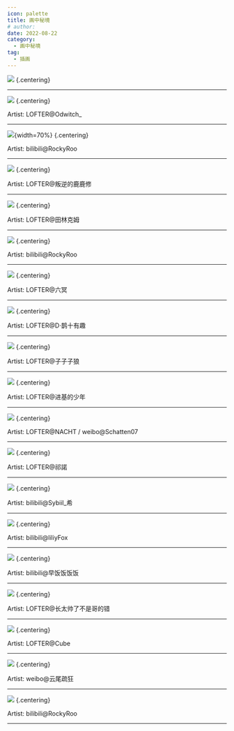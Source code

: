 ```yaml
---
icon: palette
title: 画中秘境
# author:
date: 2022-08-22
category:
  - 画中秘境
tag:
  - 插画
---
```


![](./res/summer.webp) {.centering}

---

![](./res/painting/LOFTEROdwitch_.webp) {.centering}

Artist: LOFTER@Odwitch_

---

![](./res/painting/bilibiliRockyRoo.webp){width=70%} {.centering}

Artist: bilibili@RockyRoo

---

![](./res/painting/LOFTER叛逆的鹿鹿修-.webp) {.centering}

Artist: LOFTER@叛逆的鹿鹿修

---

![](./res/painting/LOFTER田林克姆.webp) {.centering}

Artist: LOFTER@田林克姆

---

![](./res/painting/bilibiliRockyRoo2.webp) {.centering}

Artist: bilibili@RockyRoo

---

![](./res/painting/LOFTER六冥.webp) {.centering}

Artist: LOFTER@六冥

---

![](./res/painting/LOFTERD·鹊十有趣.webp) {.centering}

Artist: LOFTER@D·鹊十有趣

---

![](./res/painting/LOFTER子子子狼.webp) {.centering}

Artist: LOFTER@子子子狼

---

![](./res/painting/LOFTER进基的少年.webp) {.centering}

Artist: LOFTER@进基的少年

---

![](./res/painting/LOFTERNACHT&weiboSchatten07.webp) {.centering}

Artist: LOFTER@NACHT / weibo@Schatten07

---

![](./res/painting/LOFTER祁諾.webp) {.centering}

Artist: LOFTER@祁諾

---

![](./res/painting/bilibiliSybiil_希.webp) {.centering}

Artist: bilibili@Sybiil_希

---

![](./res/painting/bilibilililiyFox.webp) {.centering}

Artist: bilibili@liliyFox

---

![](./res/painting/bilibili早饭饭饭饭.webp) {.centering}

Artist: bilibili@早饭饭饭饭

---

![](./res/painting/LOFTER长太帅了不是哥的错.webp) {.centering}

Artist: LOFTER@长太帅了不是哥的错

---

![](./res/painting/LOFTERCube.webp) {.centering}

Artist: LOFTER@Cube

---

![](./res/painting/weibo云尾疏狂.webp) {.centering}

Artist: weibo@云尾疏狂

---

![](./res/painting/bilibiliRockyRoo.webp) {.centering}

Artist: bilibili@RockyRoo

---

